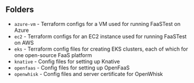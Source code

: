 ## Folders

- `azure-vm` - Terraform configs for a VM used for running FaaSTest on Azure
- `ec2` - Terraform configs for an EC2 instance used for running FaaSTest on AWS
- `eks` - Terraform config files for creating EKS clusters, each of which for one open-source FaaS platform
- `knative` - Config files for setting up Knative
- `openfaas` - Config files for setting up OpenFaaS
- `openwhisk` - Config files and server certificate for OpenWhisk
